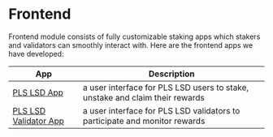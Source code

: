 # Frontend

Frontend module consists of fully customizable staking apps which stakers and validators can smoothly interact with. Here are the frontend apps we have developed:

| App  |  Description |
|---|---|
| [PLS LSD App](../architecture/components/ethlsdapp.html) | a user interface for PLS LSD users to stake, unstake and claim their rewards |
| [PLS LSD Validator App](../architecture/components/ethlsd_validator_app.html) | a user interface for PLS LSD validators to participate and monitor rewards |
